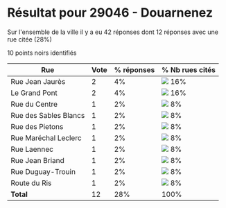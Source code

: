 # Résultat pour 29046 - Douarnenez

Sur l'ensemble de la ville il y a eu 42 réponses dont 12 réponses avec une rue citée (28%)

10 points noirs identifiés

| Rue | Vote | % réponses | % Nb rues cités|
|-----|------|------------|----------------|
| Rue Jean Jaurès | 2 | 4% | <img src="../../img/bar_16.gif" />&nbsp;16%|
| Le Grand Pont | 2 | 4% | <img src="../../img/bar_16.gif" />&nbsp;16%|
| Rue du Centre | 1 | 2% | <img src="../../img/bar_8.gif" />&nbsp;8%|
| Rue des Sables Blancs | 1 | 2% | <img src="../../img/bar_8.gif" />&nbsp;8%|
| Rue des Pietons | 1 | 2% | <img src="../../img/bar_8.gif" />&nbsp;8%|
| Rue Maréchal Leclerc | 1 | 2% | <img src="../../img/bar_8.gif" />&nbsp;8%|
| Rue Laennec | 1 | 2% | <img src="../../img/bar_8.gif" />&nbsp;8%|
| Rue Jean Briand | 1 | 2% | <img src="../../img/bar_8.gif" />&nbsp;8%|
| Rue Duguay-Trouin | 1 | 2% | <img src="../../img/bar_8.gif" />&nbsp;8%|
| Route du Ris | 1 | 2% | <img src="../../img/bar_8.gif" />&nbsp;8%|
| **Total** | 12 | 28% | 100%|
